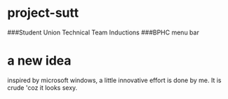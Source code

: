 # project-sutt
###Student Union Technical Team Inductions
###BPHC
menu bar
# a new idea
inspired by microsoft windows, a little innovative effort is done by me.
It is crude 'coz it looks sexy.

